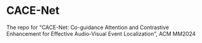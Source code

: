 # CACE-Net
The repo for "CACE-Net: Co-guidance Attention and Contrastive Enhancement for Effective Audio-Visual Event Localization", ACM MM2024
